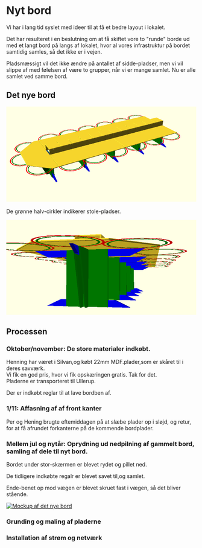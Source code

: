 # Nyt bord
Vi har i lang tid syslet med ideer til at få et bedre layout i lokalet. 

Det har resulteret i en beslutning om at få skiftet vore to "runde" borde ud med et langt bord
på langs af lokalet, hvor al vores infrastruktur på bordet samtidig samles, så det ikke er i vejen.

Pladsmæssigt vil det ikke ændre på antallet af sidde-pladser, men vi vil slippe af med følelsen
af være to grupper, når vi er mange samlet. Nu er alle samlet ved samme bord.


## Det nye bord
<a href='ovenfra.png' target='_blank'>
  <img src="ovenfra.png" alt="Det nye bord set fra oven" style="max-width:100%" />
</a>

De grønne halv-cirkler indikerer stole-pladser.

<a href='ben.png' target='_blank'>
  <img src="ben.png" alt="Det nye bord set fra oven" style="max-width:100%" />
</a>


## Processen


### Oktober/november: De store materialer indkøbt. 
Henning har været i Silvan,og købt 22mm MDF.plader,som er skåret til i deres savværk.\
Vi fik en god pris, hvor vi fik opskæringen gratis. Tak for det.\
Pladerne er transporteret til Ullerup.

Der er indkøbt reglar til at lave bordben af.


### 1/11: Affasning af af front kanter
Per og Hening brugte eftemiddagen på at slæbe plader op i sløjd, og retur, for at få afrundet forkanterne på de kommende bordplader.


### Mellem jul og nytår: Oprydning ud nedpilning af gammelt bord, samling af dele til nyt bord.
Bordet under stor-skærmen er blevet rydet og pillet ned.

De tidligere indkøbte regalr er blevet savet til,og samlet.

Ende-benet op mod vægen er blevet skruet fast i vægen, så det bliver stående.

<a href='20211229.jpg' target='_blank'>
  <img src="20211229.jpg" alt="Mockup af det nye bord" style="max-width:100%" />
</a>


### Grunding og maling af pladerne


### Installation af strøm og netværk
